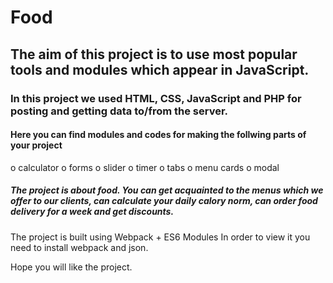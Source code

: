 # Food
## The aim of this project is to use most popular tools and modules which appear in JavaScript.
### In this project we used HTML, CSS, JavaScript and PHP for posting and getting data to/from the server.

#### Here you can find modules and codes for making the follwing parts of your project
  o calculator
  o forms
  o slider
  o timer
  o tabs
  o menu cards
  o modal
  
##### The project is about food. You can get acquainted to the menus which we offer to our clients, can calculate your daily calory norm, can order food delivery for a week and get discounts.
The project is built using Webpack + ES6 Modules
In order to view it you need to install webpack and json.

Hope you will like the project.
